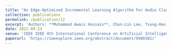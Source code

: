 ```yaml
---
title: "An Edge-Optimized Incremental Learning Algorithm For Audio Classification"
collection: publications
permalink: /publication/12
excerpt: 'Authors: **Muhammad Awais Hussain**, Chun-Lin Lee, Tsung-Han Tsai'
date: 2022-09-23
venue: 'IEEE IEEE 4th International Conference on Artificial Intelligence Circuits and Systems (DEMO)'
paperurl: 'https://ieeexplore.ieee.org/abstract/document/9900381/'
---
```

